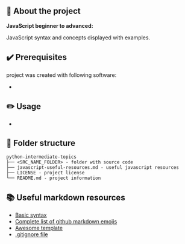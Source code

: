 ## :newspaper: About the project ##

**JavaScript beginner to advanced:**

JavaScript syntax and concepts displayed with examples.

## :heavy_check_mark: Prerequisites ##

project was created with following software:

* []()

## :pencil2: Usage

* 

## :file_folder: Folder structure ##

    python-intermediate-topics
    ├── <SRC_NAME_FOLDER> - folder with source code
    ├── javascript-useful-resources.md - useful javascript resources
    ├── LICENSE - project license
    └── README.md - project information

## :books: Useful markdown resources ##

* [Basic syntax](https://www.markdownguide.org/basic-syntax/)
* [Complete list of github markdown emojis](https://dev.to/nikolab/complete-list-of-github-markdown-emoji-markup-5aia)
* [Awesome template](https://github.com/ma-shamshiri/Human-Activity-Recognition/blob/main/README.md)
* [.gitignore file](https://git-scm.com/docs/gitignore)
